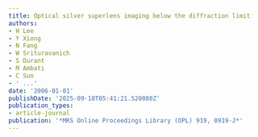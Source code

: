 ```yaml
---
title: Optical silver superlens imaging below the diffraction limit
authors:
- H Lee
- Y Xiong
- N Fang
- W Srituravanich
- S Durant
- M Ambati
- C Sun
- ' ...'
date: '2006-01-01'
publishDate: '2025-09-18T05:41:21.520880Z'
publication_types:
- article-journal
publication: '*MRS Online Proceedings Library (OPL) 919, 0919-J*'
---
```

